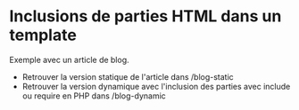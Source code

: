 # Inclusions de parties HTML dans un template

Exemple avec un article de blog.

- Retrouver la version statique de l'article dans /blog-static
- Retrouver la version dynamique avec l'inclusion des parties avec include ou require en PHP dans /blog-dynamic